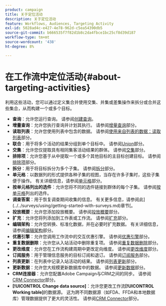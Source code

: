 ```yaml
---
product: campaign
title: 关于定位活动
description: 关于定位活动
feature: Workflows, Audiences, Targeting Activity
exl-id: 5028ad4c-e427-4e78-962d-c5ea54390db5
source-git-commit: b666535f7f82d1b8c2da4fbce1bc25cf8d39d187
workflow-type: tm+mt
source-wordcount: '438'
ht-degree: 8%

---
```


# 在工作流中定位活动{#about-targeting-activities}



利用这些活动，您可以通过定义集合并使用交集、并集或差集操作来拆分或合并这些集合，从而构建一个或多个目标。

* **查询**：允许您运行查询。 请参阅[创建查询](query.md#creating-a-query)。
* **增量查询**：允许您执行查询并计划其执行。 请参阅[增量查询](incremental-query.md)部分。
* **读取列表**：允许您使用列表中包含的数据。 请参阅[使用来自列表的数据：读取列表](../../platform/using/import-export-workflows.md#using-data-from-a-list--read-list)部分。
* **联合**：用于将多个活动的结果分组到单个目标中。 请参阅[Union](union.md)部分。
* **交集**：允许您仅提取具有相同集客活动结果的群体。 请参阅[交集](intersection.md)部分。
* **排除项**：允许您基于从中提取一个或多个其他目标的主目标创建目标。 请参阅[排除项](exclusion.md)部分。
* **拆分**：用于将目标拆分为多个子集。 请参阅[拆分](split.md)部分。
* **单元格**：以数据列的形式提供各种子集的视图，当存在许多子集时，这些子集便于操作。 有关详细信息，请参阅[单元格](cells.md)部分。
* **按单元格列出的选件**：允许您将不同的选件链接到群体的每个子集。 请参阅[按单元格](offers-by-cell.md)列出的选件。
* **调查答案**：用于恢复调查期间收集的信息。 有关更多信息，请参阅此](../../surveys/using/getting-started-with-surveys.md)章节[。
* **投放概要**：允许您添加投放概要。 请参阅[投放概要](../../workflow/using/delivery-outline.md)部分。
* **扩充**：允许您将列添加到工作表或工作流。 请参阅[扩充](../../workflow/using/enrichment.md)部分。
* **编辑架构**：允许您转换、标准化数据，并在必要时扩充数据。 有关详细信息，请参阅[编辑架构](../../workflow/using/edit-schema.md)部分。
* **优惠引擎**：允许您调用工作流中的交互优惠引擎。 请参阅[优惠引擎](../../workflow/using/offer-engine.md)部分。
* **重复数据删除**：允许您从入站活动中删除重复项。 请参阅[重复数据删除](../../workflow/using/deduplication.md)部分。
* **更改维度**：允许您在工作流构建周期中更改定向维度。 请参阅[更改维度](../../workflow/using/change-dimension.md)部分。
* **订阅服务**：用于管理信息服务的目标订阅和退订。 请参阅[订阅服务](../../workflow/using/subscription-services.md)部分。
* **列表更新**：在列表中记录入站活动的结果。 请参阅[列表更新](../../workflow/using/list-update.md)部分。
* **更新数据**：允许您大规模更新数据库中的数据。 请参阅[更新数据](../../workflow/using/update-data.md)部分。
* **CRM连接器**：允许您配置Adobe Campaign与CRM之间的同步。 请参阅[CRM Connector](../../workflow/using/crm-connector.md)部分。
* **[!UICONTROL Change data source]**：允许您更改工作流&#x200B;**[!UICONTROL Working table]**&#x200B;的数据源。 这为跨不同数据源（如FDA、FFDA和本地数据库）管理数据提供了更大的灵活性。 请参阅[CRM Connector](../../workflow/using/change-data-source.md)部分。
